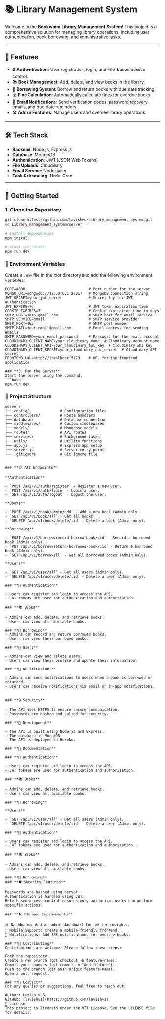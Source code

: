 # 📚 **Library Management System**  

Welcome to the **Bookworm Library Management System**! This project is a comprehensive solution for managing library operations, including user authentication, book borrowing, and administrative tasks.

---

## 🌟 **Features**

- 🔒 **Authentication**: User registration, login, and role-based access control.
- 📚 **Book Management**: Add, delete, and view books in the library.
- 📖 **Borrowing System**: Borrow and return books with due date tracking.
- 💰 **Fine Calculation**: Automatically calculate fines for overdue books.
- 📧 **Email Notifications**: Send verification codes, password recovery emails, and due date reminders.
- 🛠️ **Admin Features**: Manage users and oversee library operations.

---

## 🛠️ **Tech Stack**

- **Backend**: Node.js, Express.js
- **Database**: MongoDB
- **Authentication**: JWT (JSON Web Tokens)
- **File Uploads**: Cloudinary
- **Email Service**: Nodemailer
- **Task Scheduling**: Node-Cron

---

## 🚀 **Getting Started**

### **1. Clone the Repository**
```bash
git clone https://github.com/lavishvs/Library_management_system.git
cd Library_management_system/server

# Install dependencies
npm install

# Start the server
npm run dev
```

### **🔑 Environment Variables**

Create a `.env` file in the root directory and add the following environment variables:

```plaintext
PORT=4000                             # Port number for the server
MONGO_URI=mongodb://127.0.0.1:27017   # MongoDB connection string
JWT_SECRET=your_jwt_secret            # Secret key for JWT authentication
JWT_EXPIRE=7d                         # JWT token expiration time
COOKIE_EXPIRES=7                      # Cookie expiration time in days
SMTP_HOST=smtp.gmail.com              # SMTP host for email service
SMTP_SERVICE=gmail                    # SMTP service provider
SMTP_PORT=465                         # SMTP port number
SMTP_MAIL=your_email@gmail.com        # Email address for sending emails
SMTP_PASSWORD=your_email_password     # Password for the email account
CLOUDINARY_CLIENT_NAME=your_cloudinary_name  # Cloudinary account name
CLOUDINARY_CLIENT_API=your_cloudinary_api_key  # Cloudinary API key
CLOUDINARY_CLIENT_SECRET=your_cloudinary_api_secret  # Cloudinary API secret
FRONTEND_URL=http://localhost:5173    # URL for the frontend application

### **3. Run the Server**
Start the server using the command:
```bash
npm run dev
```

### **📂 Project Structure**

```plaintext
server/
├── config/              # Configuration files
├── controllers/         # Route handlers
├── database/            # Database connection
├── middlewares/         # Custom middlewares
├── models/              # Mongoose models
├── routes/              # API routes
├── services/            # Background tasks
├── utils/               # Utility functions
├── app.js               # Express app setup
├── server.js            # Server entry point
└── .gitignore           # Git ignore file


### **📋 API Endpoints**

**Authentication**

- `POST /api/v1/auth/register` - Register a new user.
- `POST /api/v1/auth/login` - Login a user.
- `GET /api/v1/auth/logout` - Logout the user.

**Books**

- `POST /api/v1/book/admin/add` - Add a new book (Admin only).
- `GET /api/v1/book/all` - Get all books.
- `DELETE /api/v1/book/delete/:id` - Delete a book (Admin only).

**Borrowing**

- `POST /api/v1/borrow/record-borrow-book/:id` - Record a borrowed book (Admin only).
- `PUT /api/v1/borrow/return-borrowed-book/:id` - Return a borrowed book (Admin only).
- `GET /api/v1/borrow/all` - Get all borrowed books (Admin only).

**Users**

- `GET /api/v1/user/all` - Get all users (Admin only).
- `DELETE /api/v1/user/delete/:id` - Delete a user (Admin only).

### **🔐 Authentication**

- Users can register and login to access the API.
- JWT tokens are used for authentication and authorization.

### **📚 Books**

- Admins can add, delete, and retrieve books.
- Users can view all available books.

### **📖 Borrowing**
- Admins can record and return borrowed books.
- Users can view their borrowed books.

### **👥 Users**

- Admins can view and delete users.
- Users can view their profile and update their information.

### **🔔 Notifications**

- Admins can send notifications to users when a book is borrowed or returned.
- Users can receive notifications via email or in-app notifications.


### **🔒 Security**

- The API uses HTTPS to ensure secure communication.
- Passwords are hashed and salted for security.

### **🔧 Development**

- The API is built using Node.js and Express.
- The database is MongoDB.
- The API is deployed on Heroku.

### **📝 Documentation**

### **🔐 Authentication**

- Users can register and login to access the API.
- JWT tokens are used for authentication and authorization.

### **📚 Books**

- Admins can add, delete, and retrieve books.
- Users can view all available books.

### **📖 Borrowing**

**Users**

- `GET /api/v1/user/all` - Get all users (Admin only).
- `DELETE /api/v1/user/delete/:id` - Delete a user (Admin only).

### **🔐 Authentication**

- Users can register and login to access the API.
- JWT tokens are used for authentication and authorization.

### **📚 Books**

- Admins can add, delete, and retrieve books.
- Users can view all available books.

### **📖 Borrowing**
### **🛡️ Security Features**

Passwords are hashed using bcrypt.
Authentication is handled using JWT.
Role-based access control ensures only authorized users can perform specific actions.

### **🛠️ Planned Improvements**

📊 Dashboard: Add an admin dashboard for better insights.
📱 Mobile Support: Create a mobile-friendly frontend.
🔔 Notifications: Add SMS notifications for overdue books.

### **🤝 Contributing**
Contributions are welcome! Please follow these steps:

Fork the repository.
Create a new branch (git checkout -b feature-name).
Commit your changes (git commit -m "Add feature").
Push to the branch (git push origin feature-name).
Open a pull request.

### **📧 Contact**
For any queries or suggestions, feel free to reach out:

Author: Lavish V.S.
GitHub: [lavishvs](https://github.com/lavishvs)
📜 License
This project is licensed under the MIT License. See the LICENSE file for details.
